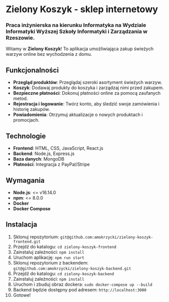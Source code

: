 # Zielony Koszyk - sklep internetowy

### Praca inżynierska na kierunku Informatyka na Wydziale Informatyki Wyższej Szkoły Informatyki i Zarządzania w Rzeszowie.

Witamy w **Zielony Koszyk**! To aplikacja umożliwiająca zakup świeżych warzyw online bez wychodzenia z domu.

## Funkcjonalności

- **Przegląd produktów**: Przeglądaj szeroki asortyment świeżych warzyw.
- **Koszyk**: Dodawaj produkty do koszyka i zarządzaj nimi przed zakupem.
- **Bezpieczne płatności**: Dokonuj płatności online za pomocą zaufanych metod.
- **Rejestracja i logowanie**: Twórz konto, aby śledzić swoje zamówienia i historię zakupów.
- **Powiadomienia**: Otrzymuj aktualizacje o nowych produktach i promocjach.

## Technologie

- **Frontend**: HTML, CSS, JavaScript, React.js
- **Backend**: Node.js, Express.js
- **Baza danych**: MongoDB
- **Płatności**: Integracja z PayPal/Stripe

## Wymagania

- **Node.js**: <= v16.14.0
- **npm**: <= 8.0.0
- **Docker**
- **Docker Compose**

## Instalacja

1. Sklonuj repozytorium: `git@github.com:amokrzycki/zielony-koszyk-frontend.git`
2. Przejdź do katalogu: `cd zielony-koszyk-frontend`
3. Zainstaluj zależności: `npm install`
4. Uruchom aplikację: `npm run start`
4. Sklonuj repozytorium z backendem: `git@github.com:amokrzycki/zielony-koszyk-backend.git`
5. Przejdź do katalogu: `cd zielony-koszyk-backend`
6. Zainstaluj zależności: `npm install`
7. Uruchom i zbuduj obraz dockera: `sudo docker-compose up --build`
8. Backend będzie dostępny pod adresem: `http://localhost:3000`
9. Gotowe!